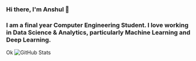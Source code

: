 ### Hi there, I'm Anshul 👋
### I am a final year Computer Engineering Student. I love working in Data Science & Analytics, particularly Machine Learning and Deep Learning.
Ok
![GitHub Stats](https://github-readme-stats.vercel.app/api?username=anshul-kulkarni&theme=radical)
